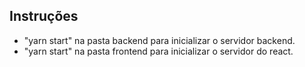 ## Instruções

- "yarn start" na pasta backend para inicializar o servidor backend.
- "yarn start" na pasta frontend para inicializar o servidor do react.